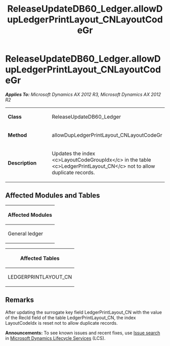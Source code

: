 ﻿---
title: ReleaseUpdateDB60_Ledger.allowDupLedgerPrintLayout_CNLayoutCodeGr
TOCTitle: ReleaseUpdateDB60_Ledger.allowDupLedgerPrintLayout_CNLayoutCodeGr
ms:assetid: 828f93e6-8f4d-1d41-79a0-5f02e9c45f06
ms:mtpsurl: https://msdn.microsoft.com/en-us/library/JJ685951(v=AX.60)
ms:contentKeyID: 49709403
ms.date: 05/18/2015
mtps_version: v=AX.60
---

# ReleaseUpdateDB60\_Ledger.allowDupLedgerPrintLayout\_CNLayoutCodeGr 


_**Applies To:** Microsoft Dynamics AX 2012 R3, Microsoft Dynamics AX 2012 R2_

<table>
<colgroup>
<col style="width: 50%" />
<col style="width: 50%" />
</colgroup>
<tbody>
<tr class="odd">
<td><p><strong>Class</strong></p></td>
<td><p>ReleaseUpdateDB60_Ledger</p></td>
</tr>
<tr class="even">
<td><p><strong>Method</strong></p></td>
<td><p>allowDupLedgerPrintLayout_CNLayoutCodeGr</p></td>
</tr>
<tr class="odd">
<td><p><strong>Description</strong></p></td>
<td><p>Updates the index &lt;c&gt;LayoutCodeGroupIdx&lt;/c&gt; in the table &lt;c&gt;LedgerPrintLayout_CN&lt;/c&gt; not to allow duplicate records.</p></td>
</tr>
</tbody>
</table>


## Affected Modules and Tables

<table>
<colgroup>
<col style="width: 100%" />
</colgroup>
<thead>
<tr class="header">
<th><p>Affected Modules</p></th>
</tr>
</thead>
<tbody>
<tr class="odd">
<td><p>General ledger</p></td>
</tr>
</tbody>
</table>


<table>
<colgroup>
<col style="width: 100%" />
</colgroup>
<thead>
<tr class="header">
<th><p>Affected Tables</p></th>
</tr>
</thead>
<tbody>
<tr class="odd">
<td><p>LEDGERPRINTLAYOUT_CN</p></td>
</tr>
</tbody>
</table>


## Remarks

After updating the surrogate key field LedgerPrintLayout\_CN with the value of the RecId field of the table LedgerPrintLayout\_CN, the index LayoutCodeIdx is reset not to allow duplicate records.

  
**Announcements:** To see known issues and recent fixes, use [Issue search](http://go.microsoft.com/fwlink/?linkid=389258) in [Microsoft Dynamics Lifecycle Services](http://go.microsoft.com/fwlink/?linkid=306505) (LCS).

